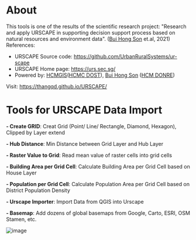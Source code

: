 # About
This tools is one of the results of the scientific research project: "Research and apply URSCAPE in supporting decision support process based on natural resources and environment data". ([Bui Hong Son](https://www.facebook.com/SHON.OGC) et.al, 2021)<br />
References:<br />
- URSCAPE Source code: https://github.com/UrbanRuralSystems/ur-scape
- URSCAPE Home page: https://urs.sec.sg/<br />
- Powered by: [HCMGIS](https://hcmgis.vn/)([HCMC DOST](https://dost.hochiminhcity.gov.vn/)), [Bui Hong Son](https://www.facebook.com/SHON.OGC) ([HCM DONRE](http://www.donre.hochiminhcity.gov.vn/))<br />

Visit: https://thangqd.github.io/URSCAPE/ <br />

# Tools for URSCAPE Data Import

**- Create GRID**: Creat Grid (Point/ Line/ Rectangle, Diamond, Hexagon), Clipped by Layer extend 


**- Hub Distance**: Min Distance between Grid Layer and Hub Layer 


**- Raster Value to Grid**: Read mean value of raster cells into grid cells 


**- Building Area per Grid Cell**: Calculate Building Area per Grid Cell based on House Layer 


**- Population per Grid Cell**: Calculate Population Area per Grid Cell based on District Population Density 


**- Urscape Importer**: Import Data from QGIS into Urscape


**- Basemap**: Add dozens of global basemaps from Google, Carto, ESRI, OSM Stamen, etc.

![image](https://user-images.githubusercontent.com/1776420/135017261-ae9c63a2-3e35-4003-baca-cb725533d61d.png)


